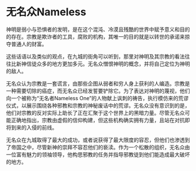 # 无名众Nameless

神明是弱小与恐惧者的发明，是在这个混沌、冷漠且残酷的世界中赋予意义和目的的存在。宗教是欺诈者的工具，腐败的机构，其唯一的目的就是以转世的承诺来掠夺普通人的财富。

这些话语以及类似的观点，在九城的街角可以听到，那里对神明及其宗教的看法往往比新神信徒众多的地方更加多元。无名众憎恨神明的概念，并将自己定位为神明的敌人。

无名众认为宗教是一套谎言，由那些企图从弱者和穷人身上获利的人编造。宗教是一种需要切除的癌症，而无名众已经发誓要铲除它。为了表达对神明的蔑视，他们向一个被称为“无名者Nameless
One”的人物献上讽刺的祷告，执行模仿来的荒谬仪式，以展示围绕各种邪教和宗教的神秘废话中的荒谬。无名众没有意识到的是，他们对宗教的反对实际上助长了正在汇聚于这个世界上的黑暗力量。尽管无名众可能正确地指出，宗教由虚假的信仰构建，但这些机构确实拥有力量，且站在对抗即将到来的入侵的前线。

无名众在九城取得了最大的成功，或者说获得了最大限度的容忍，但他们也渗透到了帝国之中，尽管新神的崇拜不容忍他们的亵渎。作为一个松散的组织，无名众由一位富有魅力的领袖领导，他构思邪教的任务并指导邪教徒到他们能造成最大破坏的地方。

 
